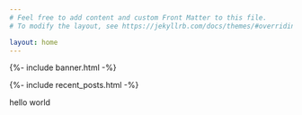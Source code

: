 ```yaml
---
# Feel free to add content and custom Front Matter to this file.
# To modify the layout, see https://jekyllrb.com/docs/themes/#overriding-theme-defaults

layout: home
---
```




{%- include banner.html -%}


{%- include recent_posts.html -%}

hello world